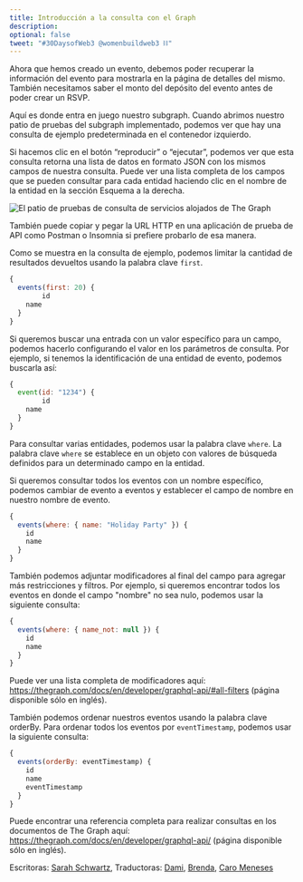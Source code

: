 ```yaml
---
title: Introducción a la consulta con el Graph
description: 
optional: false
tweet: "#30DaysofWeb3 @womenbuildweb3 ⛓"
---
```



Ahora que hemos creado un evento, debemos poder recuperar la información del evento para mostrarla en la página de detalles del mismo. También necesitamos saber el monto del depósito del evento antes de poder crear un RSVP.

Aquí es donde entra en juego nuestro subgraph. Cuando abrimos nuestro patio de pruebas del subgraph implementado, podemos ver que hay una consulta de ejemplo predeterminada en el contenedor izquierdo.

Si hacemos clic en el botón “reproducir” o “ejecutar”, podemos ver que esta consulta retorna una lista de datos en formato JSON con los mismos campos de nuestra consulta. Puede ver una lista completa de los campos que se pueden consultar para cada entidad haciendo clic en el nombre de la entidad en la sección Esquema a la derecha.

![El patio de pruebas de consulta de servicios alojados de The Graph](https://i.imgur.com/eYDRuF9.png)

También puede copiar y pegar la URL HTTP en una aplicación de prueba de API como Postman o Insomnia si prefiere probarlo de esa manera.

Como se muestra en la consulta de ejemplo, podemos limitar la cantidad de resultados devueltos usando la palabra clave `first`.

```javascript
{
  events(first: 20) {
        id
  	name
  }
}
```

Si queremos buscar una entrada con un valor específico para un campo, podemos hacerlo configurando el valor en los parámetros de consulta. Por ejemplo, si tenemos la identificación de una entidad de evento, podemos buscarla así:

```javascript
{
  event(id: "1234") {
        id
  	name
  }
}
```
Para consultar varias entidades, podemos usar la palabra clave `where`. La palabra clave `where` se establece en un objeto con valores de búsqueda definidos para un determinado campo en la entidad.

Si queremos consultar todos los eventos con un nombre específico, podemos cambiar de evento a eventos y establecer el campo de nombre en nuestro nombre de evento.

```javascript
{
  events(where: { name: "Holiday Party" }) {
    id
    name
  }
}
```

También podemos adjuntar modificadores al final del campo para agregar más restricciones y filtros. Por ejemplo, si queremos encontrar todos los eventos en donde el campo "nombre" no sea nulo, podemos usar la siguiente consulta:

```javascript
{
  events(where: { name_not: null }) {
    id
    name
  }
}
```
Puede ver una lista completa de modificadores aquí: https://thegraph.com/docs/en/developer/graphql-api/#all-filters (página disponible sólo en inglés).

También podemos ordenar nuestros eventos usando la palabra clave orderBy. Para ordenar todos los eventos por `eventTimestamp`, podemos usar la siguiente consulta:

```javascript
{
  events(orderBy: eventTimestamp) {
    id
    name
    eventTimestamp
  }
}
```

Puede encontrar una referencia completa para realizar consultas en los documentos de The Graph aquí: https://thegraph.com/docs/en/developer/graphql-api/ (página disponible sólo en inglés).

Escritoras: [Sarah Schwartz](https://twitter.com/schwartzswartz),
Traductoras: [Dami](https://twitter.com/dakitidami), [Brenda](https://twitter.com/engineerbrenda), [Caro Meneses](https://twitter.com/carmedinat)